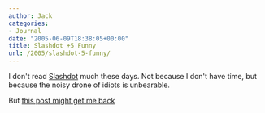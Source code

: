 ```yaml
---
author: Jack
categories:
- Journal
date: "2005-06-09T18:38:05+00:00"
title: Slashdot +5 Funny
url: /2005/slashdot-5-funny/
---
```


I don't read [Slashdot][1] much these days. Not because I don't have time, but because the noisy drone of idiots is unbearable.

But [this post might get me back][2]

 [1]: http://slashdot.org/
 [2]: http://slashdot.org/comments.pl?sid=152187&cid=12770441